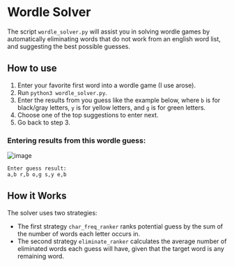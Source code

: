 # Wordle Solver

The script `wordle_solver.py` will assist you in solving wordle games by automatically eliminating words 
that do not work from an english word list, and suggesting the best possible guesses.

## How to use

1. Enter your favorite first word into a wordle game (I use arose).
2. Run `python3 wordle_solver.py`.
3. Enter the results from you guess like the example below, where `b` is for 
black/gray letters, `y` is for yellow letters, and `g` is for green letters.
4. Choose one of the top suggestions to enter next.
5. Go back to step 3.

### Entering results from this wordle guess:

![image](https://user-images.githubusercontent.com/14142655/167738723-22471817-2320-4666-af25-676194e03431.png)

```
Enter guess result: 
a,b r,b o,g s,y e,b
```

## How it Works

The solver uses two strategies:

- The first strategy `char_freq_ranker` ranks potential guess by the sum of the number of words each letter occurs in. 
- The second strategy `eliminate_ranker` calculates the average number of eliminated words each guess will have, given 
that the target word is any remaining word.
